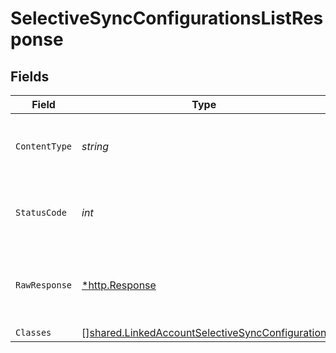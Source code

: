 # SelectiveSyncConfigurationsListResponse


## Fields

| Field                                                                                                                     | Type                                                                                                                      | Required                                                                                                                  | Description                                                                                                               |
| ------------------------------------------------------------------------------------------------------------------------- | ------------------------------------------------------------------------------------------------------------------------- | ------------------------------------------------------------------------------------------------------------------------- | ------------------------------------------------------------------------------------------------------------------------- |
| `ContentType`                                                                                                             | *string*                                                                                                                  | :heavy_check_mark:                                                                                                        | HTTP response content type for this operation                                                                             |
| `StatusCode`                                                                                                              | *int*                                                                                                                     | :heavy_check_mark:                                                                                                        | HTTP response status code for this operation                                                                              |
| `RawResponse`                                                                                                             | [*http.Response](https://pkg.go.dev/net/http#Response)                                                                    | :heavy_minus_sign:                                                                                                        | Raw HTTP response; suitable for custom response parsing                                                                   |
| `Classes`                                                                                                                 | [][shared.LinkedAccountSelectiveSyncConfiguration](../../../pkg/models/shared/linkedaccountselectivesyncconfiguration.md) | :heavy_minus_sign:                                                                                                        | N/A                                                                                                                       |